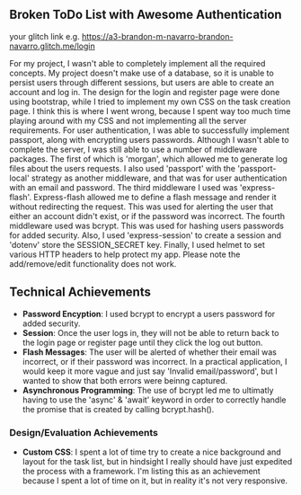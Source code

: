 ## Broken ToDo List with Awesome Authentication

your glitch link e.g. https://a3-brandon-m-navarro-brandon-navarro.glitch.me/login

For my project, I wasn't able to completely implement all the required concepts. My project doesn't make use of a database,
so it is unable to persist users through different sessions, but users are able to create an account and log in. The design
for the login and register page were done using bootstrap, while I tried to implement my own CSS on the task creation page.
I think this is where I went wrong, because I spent way too much time playing around with my CSS and not implementing all
the server requirements. For user authentication, I was able to successfully implement passport, along with encrypting users
passwords. Although I wasn't able to complete the server, I was still able to use a number of middleware packages. The first
of which is 'morgan', which allowed me to generate log files about the users requests.
I also used 'passport' with the 'passport-local' strategy as another middleware, and that was for user authentication 
with an email and password. The third middleware I used was 'express-flash'. Express-flash allowed me to define a flash message 
and render it without redirecting the request. This was used for alerting the user that either an account didn't exist, or if the
password was incorrect. The fourth middleware used was bcrypt. This was used for hashing users passwords for added security.
Also, I used 'express-session' to create a session and 'dotenv' store the SESSION_SECRET key. Finally, I used helmet to set various HTTP headers to help protect my app. Please note the add/remove/edit functionality does
not work.


## Technical Achievements
- **Password Encyption**: I used bcrypt to encrypt a users password for added security.
- **Session**: Once the user logs in, they will not be able to return back to the login page or register page until they
              click the log out button.
- **Flash Messages**: The user will be alerted of whether their email was incorrect, or if their password was incorrect.
                      In a practical application, I would keep it more vague and just say 'Invalid email/password', but I wanted
                      to show that both errors were beinng captured.
- **Asynchronous Programming**: The use of bcrypt led me to ultimatly having to use the 'async' & 'await' keyword in order to
                                correctly handle the promise that is created by calling bcrypt.hash().
                                                      

### Design/Evaluation Achievements
- **Custom CSS**: I spent a lot of time try to create a nice background and layout for the task list, but in hindsight I really
                  should have just expedited the process with a framework. I'm listing this as an achievement because I spent a lot
                  of time on it, but in reality it's not very responsive.